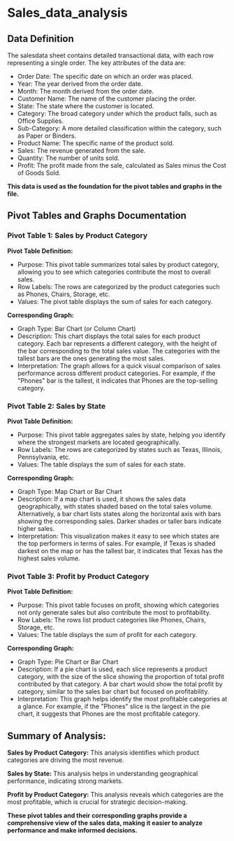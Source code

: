 # Sales_data_analysis

## Data Definition

The salesdata sheet contains detailed transactional data, with each row representing a single order. The key attributes of the data are:

+ Order Date: The specific date on which an order was placed.
+ Year: The year derived from the order date.
+ Month: The month derived from the order date.
+ Customer Name: The name of the customer placing the order.
+ State: The state where the customer is located.
+ Category: The broad category under which the product falls, such as Office Supplies.
+ Sub-Category: A more detailed classification within the category, such as Paper or Binders.
+ Product Name: The specific name of the product sold.
+ Sales: The revenue generated from the sale.
+ Quantity: The number of units sold.
+ Profit: The profit made from the sale, calculated as Sales minus the Cost of Goods Sold.

**This data is used as the foundation for the pivot tables and graphs in the file.**

## Pivot Tables and Graphs Documentation

### Pivot Table 1: Sales by Product Category
**Pivot Table Definition:**
+ Purpose: This pivot table summarizes total sales by product category, allowing you to see which categories contribute the most to overall sales.
+ Row Labels: The rows are categorized by the product categories such as Phones, Chairs, Storage, etc.
+ Values: The pivot table displays the sum of sales for each category.

**Corresponding Graph:**
+ Graph Type: Bar Chart (or Column Chart)
+ Description: This chart displays the total sales for each product category. Each bar represents a different category, with the height of the bar corresponding to the total sales value. The categories with the tallest bars are the ones generating the most sales.
+ Interpretation: The graph allows for a quick visual comparison of sales performance across different product categories. For example, if the "Phones" bar is the tallest, it indicates that Phones are the top-selling category.

### Pivot Table 2: Sales by State
**Pivot Table Definition:**
+ Purpose: This pivot table aggregates sales by state, helping you identify where the strongest markets are located geographically.
+ Row Labels: The rows are categorized by states such as Texas, Illinois, Pennsylvania, etc.
+ Values: The table displays the sum of sales for each state.

**Corresponding Graph:**
+ Graph Type: Map Chart or Bar Chart
+ Description: If a map chart is used, it shows the sales data geographically, with states shaded based on the total sales volume. Alternatively, a bar chart lists states along the horizontal axis with bars showing the corresponding sales. Darker shades or taller bars indicate higher sales.
+ Interpretation: This visualization makes it easy to see which states are the top performers in terms of sales. For example, if Texas is shaded darkest on the map or has the tallest bar, it indicates that Texas has the highest sales volume.

### Pivot Table 3: Profit by Product Category
**Pivot Table Definition:**
+ Purpose: This pivot table focuses on profit, showing which categories not only generate sales but also contribute the most to profitability.
+ Row Labels: The rows list product categories like Phones, Chairs, Storage, etc.
+ Values: The table displays the sum of profit for each category.

**Corresponding Graph:**
+ Graph Type: Pie Chart or Bar Chart
+ Description: If a pie chart is used, each slice represents a product category, with the size of the slice showing the proportion of total profit contributed by that category. A bar chart would show the total profit by category, similar to the sales bar chart but focused on profitability.
+ Interpretation: This graph helps identify the most profitable categories at a glance. For example, if the "Phones" slice is the largest in the pie chart, it suggests that Phones are the most profitable category.

## Summary of Analysis:
**Sales by Product Category:** This analysis identifies which product categories are driving the most revenue.

**Sales by State:** This analysis helps in understanding geographical performance, indicating strong markets.

**Profit by Product Category:** This analysis reveals which categories are the most profitable, which is crucial for strategic decision-making.

**These pivot tables and their corresponding graphs provide a comprehensive view of the sales data, making it easier to analyze performance and make informed decisions.**
